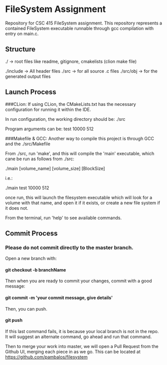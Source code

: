 # FileSystem Assignment
Repository for CSC 415 FileSystem assignment. This repository represents a contained FileSystem executable runnable through gcc compilation with entry on main.c. 

## Structure
./ -> root files like readme, gitignore, cmakelists (clion make file)

./include -> All header files
./src -> for all source .c files
./src/obj -> for the generated output files

## Launch Process
###CLion:
If using CLion, the CMakeLists.txt has the necessary configuration for running it within the IDE. 

In run configuration, the working directory should be: ./src

Program arguments can be: test 10000 512

###Makefile & GCC:
Another way to compile this project is through GCC and the ./src/Makefile

From ./src, run 'make', and this will compile the 'main' executable, which cane be run as follows from ./src:

./main [volume_name] [volume_size] [BlockSize] 

i.e.: 

./main test 10000 512

once run, this will launch the filesystem executable which will look for a volume with that name, and open it if it exists, or create a new file system if it does not. 

From the terminal, run 'help' to see available commands.
 
## Commit Process

### Please do not commit directly to the master branch.

Open a new branch with:

#### git checkout -b branchName

Then when you are ready to commit your changes, commit with a good message:

#### git commit -m 'your commit message, give details'

Then, you can push.

#### git push

If this last command fails, it is because your local branch is not in the repo. It will suggest an alternate command, go ahead and run that command.

Then to merge your work into master, we will open a Pull Request from the Github UI, merging each piece in as we go.
This can be located at https://github.com/pambalos/filesystem
